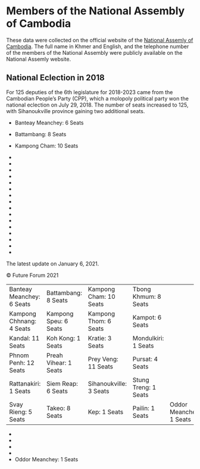 # Members of the National Assembly of Cambodia

These data were collected on the official website of the [National Assemly of Cambodia](http://national-assembly.org.kh/group-article/115). The full name in Khmer and English, and the telephone number of the members of the National Assembly were publicly available on the National Assemly website.

## National Eclection in 2018

For 125 deputies of the 6th legislature for 2018-2023 came from the Cambodian People’s Party (CPP), which a molopoly political party won the national eclection on July 29, 2018. The number of seats increased to 125, with Sihanoukville province gaining two additional seats.

- Banteay Meanchey: 6 Seats
- Battambang: 8 Seats
- Kampong Cham: 10 Seats 

- 
- 
- 
- 
- 
- 
- 
- 
- 
- 
- 
- 
- 
- 
- 
- 
The latest update on January 6, 2021.

© Future Forum 2021

<table border="0">
 <tr>
    <td>Banteay Meanchey: 6 Seats</td>
    <td>Battambang: 8 Seats</td>
    <td>Kampong Cham: 10 Seats</td>
    <td>Tbong Khmum: 8 Seats</td>
 </tr>
 <tr>
    <td>Kampong Chhnang: 4 Seats</td>
    <td>Kampong Speu: 6 Seats</td>
    <td>Kampong Thom: 6 Seats</td>
    <td>Kampot: 6 Seats</td>
 </tr>
<tr>
    <td>Kandal: 11 Seats</td>
    <td>Koh Kong: 1 Seats</td>
    <td>Kratie: 3 Seats</td>
    <td>Mondulkiri: 1 Seats</td>
 </tr>
<tr>
    <td>Phnom Penh: 12 Seats</td>
    <td>Preah Vihear: 1 Seats</td>
    <td>Prey Veng: 11 Seats</td>
    <td>Pursat: 4 Seats</td>
 </tr>
<tr>
    <td>Rattanakiri: 1 Seats</td>
    <td>Siem Reap: 6 Seats</td>
    <td>Sihanoukville: 3 Seats</td>
    <td>Stung Treng: 1 Seats</td>
 </tr>

<tr>
    <td>Svay Rieng: 5 Seats</td>
    <td>Takeo: 8 Seats</td>
    <td>Kep: 1 Seats</td>
    <td>Pailin: 1 Seats</td>
    <td>Oddor Meanchey: 1 Seats</td>

 </tr>    
</table>

- 
- 
- 
- 
- Oddor Meanchey: 1 Seats

